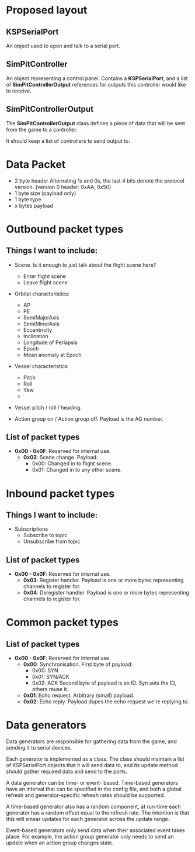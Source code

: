# Proposed layout

## KSPSerialPort

An object used to open and talk to a serial port.

## SimPitController

An object representing a control panel. Contains a **KSPSerialPort**,
and a list of **SimPitControllerOutput** references for outputs this
controller would like to receive.

## SimPitControllerOutput

The **SimPitControllerOutput** class defines a piece of data that will be sent
from the game to a controller.

It should keep a list of controllers to send output to.



# Data Packet

* 2 byte header
  Alternating 1s and 0s, the last 4 bits denote the protocol version.
  (version 0 header: 0xAA, 0x50)
* 1 byte size (payload only)
* 1 byte type
* x bytes payload

# Outbound packet types

## Things I want to include:

* Scene. Is it enough to just talk about the flight scene here?
  * Enter flight scene
  * Leave flight scene
* Orbital characteristics:
  * AP
  * PE
  * SemiMajorAxis
  * SemiMinorAxis
  * Eccentricity
  * Inclination
  * Longitude of Periapsis
  * Epoch
  * Mean anomaly at Epoch

* Vessel characteristics
  * Pitch
  * Roll
  * Yaw
  * 
* Vessel pitch / roll / heading.
* Action group on / Action group off. Payload is the AG number.


## List of packet types
* **0x00 - 0x0F**: Reserved for internal use.
  * **0x03**: Scene change. Payload:
    * 0x00: Changed in to flight scene.
    * 0x01: Changed in to any other scene.

# Inbound packet types

## Things I want to include:

* Subscriptions
  * Subscribe to topic
  * Unsubscribe from topic
  
## List of packet types
* **0x00 - 0x0F**: Reserved for internal use.
  * **0x03**: Register handler. Payload is one or more bytes representing
    channels to register for.
  * **0x04**: Deregister handler. Payload is one or more bytes representing
    channels to register for.
    
# Common packet types

## List of packet types

* **0x00 - 0x0F**: Reserved for internal use.
  * **0x00**: Synchronisation. First byte of payload:
    * 0x00: SYN
    * 0x01: SYN/ACK
    * 0x02: ACK
    Second byte of payload is an ID. Syn sets the ID, others reuse it.
  * **0x01**: Echo request. Arbitrary (small) payload.
  * **0x02**: Echo reply. Payload dupes the echo request we're replying to.

# Data generators

Data generators are responsible for gathering data from the game, and sending it to
serial devices.

Each generator is implemented as a class. The class should maintain a list of KSPSerialPort
objects that it will send data to, and its update method should gather required data
and send to the ports.

A data generator can be time- or event- based. Time-based generators have an interval
that can be specified in the config file, and both a global refresh and generator-specific
refresh rates should be supported.

A time-based generator also has a random component, at run-time each generator has a
random offset equal to the refresh rate. The intention is that this will smear updates
for each generator across the update range.

Event-based generators only send data when their associated event takes place. For example,
the action group generator only needs to send an update when an action group changes state.

